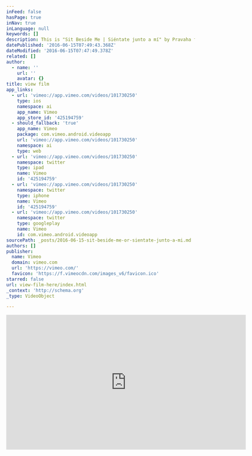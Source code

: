 ```yaml
---
inFeed: false
hasPage: true
inNav: true
inLanguage: null
keywords: []
description: This is "Sit Beside Me | Siéntate junto a mí" by Pravaha film
datePublished: '2016-06-15T07:49:43.368Z'
dateModified: '2016-06-15T07:47:49.378Z'
related: []
author:
  - name: ''
    url: ''
    avatar: {}
title: view film
app_links:
  - url: 'vimeo://app.vimeo.com/videos/101730250'
    type: ios
    namespace: ai
    app_name: Vimeo
    app_store_id: '425194759'
  - should_fallback: 'true'
    app_name: Vimeo
    package: com.vimeo.android.videoapp
    url: 'vimeo://app.vimeo.com/videos/101730250'
    namespace: ai
    type: web
  - url: 'vimeo://app.vimeo.com/videos/101730250'
    namespace: twitter
    type: ipad
    name: Vimeo
    id: '425194759'
  - url: 'vimeo://app.vimeo.com/videos/101730250'
    namespace: twitter
    type: iphone
    name: Vimeo
    id: '425194759'
  - url: 'vimeo://app.vimeo.com/videos/101730250'
    namespace: twitter
    type: googleplay
    name: Vimeo
    id: com.vimeo.android.videoapp
sourcePath: _posts/2016-06-15-sit-beside-me-or-sientate-junto-a-mi.md
authors: []
publisher:
  name: Vimeo
  domain: vimeo.com
  url: 'https://vimeo.com/'
  favicon: 'https://f.vimeocdn.com/images_v6/favicon.ico'
starred: false
url: view-film-here/index.html
_context: 'http://schema.org'
_type: VideoObject

---
```

<iframe src="https://cdn.embedly.com/widgets/media.html?src=https%3A%2F%2Fplayer.vimeo.com%2Fvideo%2F101730250&amp;url=https%3A%2F%2Fvimeo.com%2F101730250&amp;image=http%3A%2F%2Fi.vimeocdn.com%2Fvideo%2F502466932_640.jpg&amp;key=b7d04c9b404c499eba89ee7072e1c4f7&amp;type=text%2Fhtml&amp;schema=vimeo" width="640" height="360" scrolling="no" frameborder="0" allowfullscreen="" style=""></iframe>